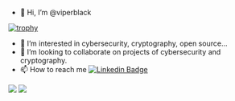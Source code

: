 - 👋 Hi, I’m @viperblack

[![trophy](https://github-profile-trophy.vercel.app/?username=viperblack&theme=radical)](https://github.com/ryo-ma/github-profile-trophy)
- 👀 I’m interested in cybersecurity, cryptography, open source...
- 💞️ I’m looking to collaborate on projects of cybersecurity and cryptography.
- 📫 How to reach me [![Linkedin Badge](https://img.shields.io/badge/-LinkedIn-blue?style=flat-square&logo=Linkedin&logoColor=white&link=https://www.linkedin.com/in/vimerson-silva-2b2bb338/)](https://www.linkedin.com/in/vimerson-silva-2b2bb338/)

<a href="https://github.com/viperblack">
<img align="center" src="https://github-readme-stats.vercel.app/api?username=viperblack&show_icons=true&theme=radical" /></a>

<a href="https://github.com/viperblack">
  <img align="center" src="https://github-readme-stats.vercel.app/api/top-langs/?username=viperblack&theme=radical" />
</a>



<!---
viperblack/viperblack is a ✨ special ✨ repository because its `README.md` (this file) appears on your GitHub profile.
You can click the Preview link to take a look at your changes.
--->

